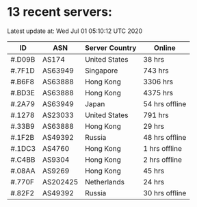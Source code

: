 # 13 recent servers:

Latest update at: Wed Jul 01 05:10:12 UTC 2020

| ID | ASN | Server Country | Online |
| -- | --- | -------------- | ------ |
| #.D09B | AS174 | United States | 38 hrs |
| #.7F1D | AS63949 | Singapore | 743 hrs |
| #.B6F8 | AS63888 | Hong Kong | 3306 hrs |
| #.BD3E | AS63888 | Hong Kong | 4375 hrs |
| #.2A79 | AS63949 | Japan | 54 hrs offline |
| #.1278 | AS23033 | United States | 791 hrs |
| #.33B9 | AS63888 | Hong Kong | 29 hrs |
| #.1F2B | AS49392 | Russia | 48 hrs offline |
| #.1DC3 | AS4760 | Hong Kong | 1 hrs offline |
| #.C4BB | AS9304 | Hong Kong | 2 hrs offline |
| #.08AA | AS9269 | Hong Kong | 45 hrs |
| #.770F | AS202425 | Netherlands | 24 hrs |
| #.82F2 | AS49392 | Russia | 30 hrs offline |

